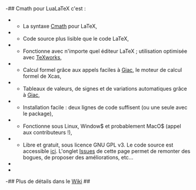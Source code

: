 -## Cmath pour LuaLaTeX c'est :
-  * La syntaxe [Cmath](http://cdeval.free.fr/spip.php?article83) pour LaTeX,
-  * Code source plus lisible que le code LaTeX,
-  * Fonctionne avec n'importe quel éditeur LaTeX ; utilisation optimisée avec [TeXworks](https://www.tug.org/texworks/),
-  * Calcul formel grâce aux appels faciles à [Giac](http://www-fourier.ujf-grenoble.fr/~parisse/giac_fr.html), le moteur de calcul formel de Xcas,
-  * Tableaux de valeurs, de signes et de variations automatiques grâce à [Giac](http://www-fourier.ujf-grenoble.fr/~parisse/giac_fr.html),
-  * Installation facile : deux lignes de code suffisent (ou une seule avec le package),
-  * Fonctionne sous Linux, Window$ et probablement MacO$ (appel aux contributeurs !),
-  * Libre et gratuit, sous licence GNU GPL v3. Le code source est accessible [ici](https://github.com/cdevalland/cmathluatex/blob/master/CmathLuaTeX.lua). L'onglet [Issues](https://github.com/cdevalland/cmathluatex/issues) de cette page permet de remonter des bogues, de proposer des améliorations, etc...
-
-
-## Plus de détails dans le [Wiki](https://github.com/cdevalland/cmathluatex/wiki) ##
